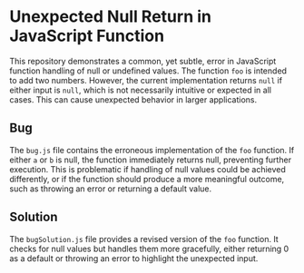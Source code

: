 # Unexpected Null Return in JavaScript Function

This repository demonstrates a common, yet subtle, error in JavaScript function handling of null or undefined values. The function `foo` is intended to add two numbers. However, the current implementation returns `null` if either input is `null`, which is not necessarily intuitive or expected in all cases. This can cause unexpected behavior in larger applications.

## Bug

The `bug.js` file contains the erroneous implementation of the `foo` function.  If either `a` or `b` is null, the function immediately returns null, preventing further execution. This is problematic if handling of null values could be achieved differently, or if the function should produce a more meaningful outcome, such as throwing an error or returning a default value.

## Solution

The `bugSolution.js` file provides a revised version of the `foo` function. It checks for null values but handles them more gracefully, either returning 0 as a default or throwing an error to highlight the unexpected input.